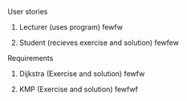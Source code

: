 User stories
  1. Lecturer (uses program)
    fewfw

  2. Student (recieves exercise and solution)
    fewfew


Requirements
  1. Dijkstra (Exercise and solution)
    fewfw

  2. KMP (Exercise and solution)
    fewfwf
